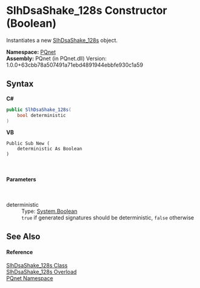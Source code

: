 # SlhDsaShake_128s Constructor (Boolean)
 

Instantiates a new <a href="fe59936a-4fcb-818f-4ee2-e92317703555">SlhDsaShake_128s</a> object.

**Namespace:**&nbsp;<a href="fc4f881f-e121-9cf0-ed49-65bf6b5a005d">PQnet</a><br />**Assembly:**&nbsp;PQnet (in PQnet.dll) Version: 1.0.0+63cbb78a507491a71ebd4891944ebbfe930c1a59

## Syntax

**C#**<br />
``` C#
public SlhDsaShake_128s(
	bool deterministic
)
```

**VB**<br />
``` VB
Public Sub New ( 
	deterministic As Boolean
)
```

<br />

#### Parameters
&nbsp;<dl><dt>deterministic</dt><dd>Type: <a href="https://docs.microsoft.com/dotnet/api/system.boolean" target="_blank" rel="noopener noreferrer">System.Boolean</a><br />`true` if generated signatures should be deterministic, `false` otherwise</dd></dl>

## See Also


#### Reference
<a href="fe59936a-4fcb-818f-4ee2-e92317703555">SlhDsaShake_128s Class</a><br /><a href="95869d2c-2d9a-090a-825c-c3d10d2a3fc6">SlhDsaShake_128s Overload</a><br /><a href="fc4f881f-e121-9cf0-ed49-65bf6b5a005d">PQnet Namespace</a><br />